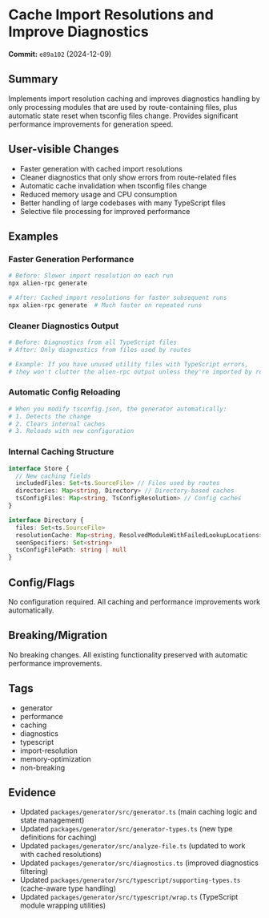 # Cache Import Resolutions and Improve Diagnostics

**Commit:** `e89a102` (2024-12-09)

## Summary

Implements import resolution caching and improves diagnostics handling by only processing modules that are used by route-containing files, plus automatic state reset when tsconfig files change. Provides significant performance improvements for generation speed.

## User-visible Changes

- Faster generation with cached import resolutions
- Cleaner diagnostics that only show errors from route-related files
- Automatic cache invalidation when tsconfig files change
- Reduced memory usage and CPU consumption
- Better handling of large codebases with many TypeScript files
- Selective file processing for improved performance

## Examples

### Faster Generation Performance

```bash
# Before: Slower import resolution on each run
npx alien-rpc generate

# After: Cached import resolutions for faster subsequent runs
npx alien-rpc generate  # Much faster on repeated runs
```

### Cleaner Diagnostics Output

```bash
# Before: Diagnostics from all TypeScript files
# After: Only diagnostics from files used by routes

# Example: If you have unused utility files with TypeScript errors,
# they won't clutter the alien-rpc output unless they're imported by routes
```

### Automatic Config Reloading

```bash
# When you modify tsconfig.json, the generator automatically:
# 1. Detects the change
# 2. Clears internal caches
# 3. Reloads with new configuration
```

### Internal Caching Structure

```typescript
interface Store {
  // New caching fields
  includedFiles: Set<ts.SourceFile> // Files used by routes
  directories: Map<string, Directory> // Directory-based caches
  tsConfigFiles: Map<string, TsConfigResolution> // Config caches
}

interface Directory {
  files: Set<ts.SourceFile>
  resolutionCache: Map<string, ResolvedModuleWithFailedLookupLocations>
  seenSpecifiers: Set<string>
  tsConfigFilePath: string | null
}
```

## Config/Flags

No configuration required. All caching and performance improvements work automatically.

## Breaking/Migration

No breaking changes. All existing functionality preserved with automatic performance improvements.

## Tags

- generator
- performance
- caching
- diagnostics
- typescript
- import-resolution
- memory-optimization
- non-breaking

## Evidence

- Updated `packages/generator/src/generator.ts` (main caching logic and state management)
- Updated `packages/generator/src/generator-types.ts` (new type definitions for caching)
- Updated `packages/generator/src/analyze-file.ts` (updated to work with cached resolutions)
- Updated `packages/generator/src/diagnostics.ts` (improved diagnostics filtering)
- Updated `packages/generator/src/typescript/supporting-types.ts` (cache-aware type handling)
- Updated `packages/generator/src/typescript/wrap.ts` (TypeScript module wrapping utilities)
